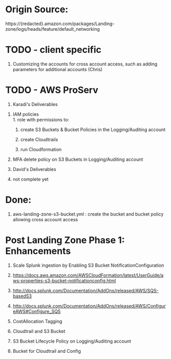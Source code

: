 # Origin Source: 
https://{redacted}.amazon.com/packages/Landing-zone/logs/heads/feature/default_networking

# TODO - client specific
1. Customizing the accounts for cross account access, such as adding parameters for additional accounts (Chris)

# TODO - AWS ProServ 
1. Karadi's Deliverables
  1) IAM policies  
    1. role with permissions to:  
      1) create S3 Buckets & Bucket Policies in the Logging/Auditing account  

      2) create Cloudtrails

      3) run Cloudformation 

  2. MFA delete policy on S3 Buckets in Logging/Auditing account     

2. David's Deliverables  

  1. not complete yet  

# Done:
1. aws-landing-zone-s3-bucket.yml : create the bucket and bucket policy allowing cross account access 

# Post Landing Zone Phase 1: Enhancements
1. Scale Splunk ingestion by Enabling S3 Bucket NotificationConfiguration  

  1. https://docs.aws.amazon.com/AWSCloudFormation/latest/UserGuide/aws-properties-s3-bucket-notificationconfig.html  

  2. http://docs.splunk.com/Documentation/AddOns/released/AWS/SQS-basedS3  
 
  3. http://docs.splunk.com/Documentation/AddOns/released/AWS/ConfigureAWS#Configure_SQS  

2. CostAllocation Tagging  

  1. Cloudtrail and S3 Bucket  

3. S3 Bucket Lifecycle Policy on Logging/Auditing account  

  1. Bucket for Cloudtrail and Config  
